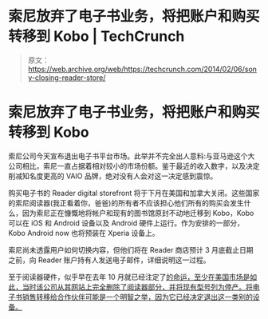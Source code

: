 # 索尼放弃了电子书业务，将把账户和购买转移到 Kobo | TechCrunch

> 原文：<https://web.archive.org/web/https://techcrunch.com/2014/02/06/sony-closing-reader-store/>

# 索尼放弃了电子书业务，将把账户和购买转移到 Kobo

索尼公司今天宣布退出电子书平台市场。此举并不完全出人意料:与亚马逊这个大公司相比，索尼一直占据着相对较小的市场份额。鉴于最近的收入数字，以及决定削减知名度更高的 VAIO 品牌，绝对没有人会对这一决定感到震惊。

购买电子书的 Reader digital storefront 将于下月在美国和加拿大关闭。这些国家的索尼阅读器(我正看着你，爸爸)的所有者不应该担心他们所有的购买会发生什么，因为索尼正在慷慨地将帐户和现有的图书馆原封不动地迁移到 Kobo，Kobo 可以在 iOS 和 Android 设备以及 Android 硬件上运行。作为安排的一部分，Kobo Android now 也将预装在 Xperia 设备上。

索尼尚未透露用户如何切换内容，但他们将在 Reader 商店预计 3 月底截止日期之前，向 Reader 账户持有人发送电子邮件，详细说明这一过程。

至于阅读器硬件，似乎早在去年 10 月就已经注定了[的命运，至少在美国市场是如此，当时该公司从其网站上完全删除了阅读器部分，并将现有型号列为停产。将电子书销售转移给合作伙伴可能是一个明智之举，因为它已经决定退出这一类别的设备。](https://web.archive.org/web/20230307010836/http://blog.the-ebook-reader.com/2013/10/26/sony-withdrawing-from-ebook-reader-market-entirely-in-us/)
